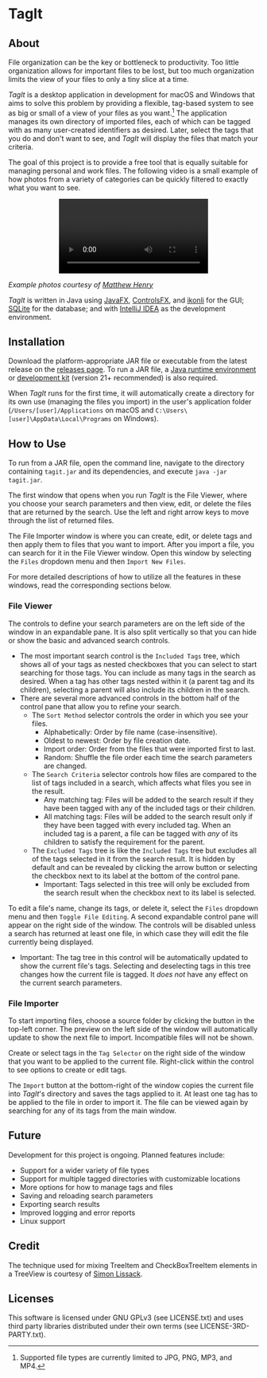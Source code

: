# TagIt

## About

File organization can be the key or bottleneck to productivity. Too little organization allows for important files to be lost, but too much organization limits the view of your files to only a tiny slice at a time.

*TagIt* is a desktop application in development for macOS and Windows that aims to solve this problem by providing a flexible, tag-based system to see as big or small of a view of your files as you want.[^1] The application manages its own directory of imported files, each of which can be tagged with as many user-created identifiers as desired. Later, select the tags that you do and don't want to see, and *TagIt* will display the files that match your criteria.

The goal of this project is to provide a free tool that is equally suitable for managing personal and work files. The following video is a small example of how photos from a variety of categories can be quickly filtered to exactly what you want to see.

<p align="center">
<video>
    <source src="assets/2024_2_26_tagging_demo.mp4" type="video/mp4"/>
</video>

*Example photos courtesy of [Matthew Henry](https://www.shopify.com/stock-photos/@matthew_henry)*
</p>

*TagIt* is written in Java using [JavaFX](https://openjfx.io), [ControlsFX](https://github.com/controlsfx/controlsfx), and [ikonli](https://github.com/kordamp/ikonli) for the GUI; [SQLite](https://www.sqlite.org) for the database; and with [IntelliJ IDEA](https://www.jetbrains.com/idea) as the development environment.

## Installation

Download the platform-appropriate JAR file or executable from the latest release on the [releases page](https://github.com/MarcusSchmidt4247/TagIt/releases). To run a JAR file, a [Java runtime environment](https://www.java.com/en/) or [development kit](https://www.oracle.com/java/technologies/downloads/) (version 21+ recommended) is also required.

When *TagIt* runs for the first time, it will automatically create a directory for its own use (managing the files you import) in the user's application folder (`/Users/[user]/Applications` on macOS and `C:\Users\[user]\AppData\Local\Programs` on Windows).

## How to Use

To run from a JAR file, open the command line, navigate to the directory containing `tagit.jar` and its dependencies, and execute `java -jar tagit.jar`.

The first window that opens when you run *TagIt* is the File Viewer, where you choose your search parameters and then view, edit, or delete the files that are returned by the search. Use the left and right arrow keys to move through the list of returned files.

The File Importer window is where you can create, edit, or delete tags and then apply them to files that you want to import. After you import a file, you can search for it in the File Viewer window. Open this window by selecting the `Files` dropdown menu and then `Import New Files`.

For more detailed descriptions of how to utilize all the features in these windows, read the corresponding sections below.

### File Viewer

The controls to define your search parameters are on the left side of the window in an expandable pane. It is also split vertically so that you can hide or show the basic and advanced search controls.
- The most important search control is the `Included Tags` tree, which shows all of your tags as nested checkboxes that you can select to start searching for those tags. You can include as many tags in the search as desired. When a tag has other tags nested within it (a parent tag and its children), selecting a parent will also include its children in the search.
- There are several more advanced controls in the bottom half of the control pane that allow you to refine your search.
  - The `Sort Method` selector controls the order in which you see your files.
    - Alphabetically: Order by file name (case-insensitive).
    - Oldest to newest: Order by file creation date.
    - Import order: Order from the files that were imported first to last.
    - Random: Shuffle the file order each time the search parameters are changed.
  - The `Search Criteria` selector controls how files are compared to the list of tags included in a search, which affects what files you see in the result.
    - Any matching tag: Files will be added to the search result if they have been tagged with any of the included tags or their children.
    - All matching tags: Files will be added to the search result only if they have been tagged with every included tag. When an included tag is a parent, a file can be tagged with *any* of its children to satisfy the requirement for the parent.
  - The `Excluded Tags` tree is like the `Included Tags` tree but excludes all of the tags selected in it from the search result. It is hidden by default and can be revealed by clicking the arrow button or selecting the checkbox next to its label at the bottom of the control pane.
    - Important: Tags selected in this tree will only be excluded from the search result when the checkbox next to its label is selected.

To edit a file's name, change its tags, or delete it, select the `Files` dropdown menu and then `Toggle File Editing`. A second expandable control pane will appear on the right side of the window. The controls will be disabled unless a search has returned at least one file, in which case they will edit the file currently being displayed.
- Important: The tag tree in this control will be automatically updated to show the current file's tags. Selecting and deselecting tags in this tree changes how the current file is tagged. It *does not* have any effect on the current search parameters.

### File Importer

To start importing files, choose a source folder by clicking the button in the top-left corner. The preview on the left side of the window will automatically update to show the next file to import. Incompatible files will not be shown.

Create or select tags in the `Tag Selector` on the right side of the window that you want to be applied to the current file. Right-click within the control to see options to create or edit tags.

The `Import` button at the bottom-right of the window copies the current file into *TagIt*'s directory and saves the tags applied to it. At least one tag has to be applied to the file in order to import it. The file can be viewed again by searching for any of its tags from the main window.

## Future

Development for this project is ongoing. Planned features include:
- Support for a wider variety of file types
- Support for multiple tagged directories with customizable locations
- More options for how to manage tags and files
- Saving and reloading search parameters
- Exporting search results
- Improved logging and error reports
- Linux support

## Credit

The technique used for mixing TreeItem and CheckBoxTreeItem elements in a TreeView is courtesy of [Simon Lissack](https://blog.idrsolutions.com/mixed-treeview-nodes-javafx/).

## Licenses

This software is licensed under GNU GPLv3 (see LICENSE.txt) and uses third party libraries distributed under their own terms (see LICENSE-3RD-PARTY.txt).

[^1]: Supported file types are currently limited to JPG, PNG, MP3, and MP4.